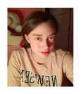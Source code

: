 <a href="url"><img src="https://github.com/XimeMael/RETO-1-MASTER/blob/main/IMAGES/XimeMael.png" align="left" height="180" width="150" ></a>